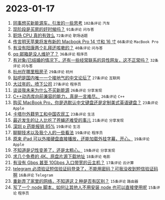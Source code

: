 # 2023-01-17

1. [同事想买新能源车，引发的一些思考](https://www.v2ex.com/t/909426) `102条评论` `汽车`
1. [现阶段是买房的好时候吗？](https://www.v2ex.com/t/909440) `91条评论` `问与答`
1. [职场 CPU 真的有效么](https://www.v2ex.com/t/909429) `72条评论` `职场话题`
1. [传言明天苹果将发布新的 Macbook Pro 14 寸和 16 寸](https://www.v2ex.com/t/909397) `66条评论` `MacBook Pro`
1. [有没有阳康两个礼拜还咳嗽的？](https://www.v2ex.com/t/909399) `40条评论` `问与答`
1. [qq 邮箱是没人维护了？](https://www.v2ex.com/t/909420) `36条评论` `程序员`
1. [有对象/已结婚的情况下，还有一些经常联系的异性网友，这不正常吗？](https://www.v2ex.com/t/909447) `32条评论` `问与答`
1. [杭州在哪里租房子](https://www.v2ex.com/t/909412) `29条评论` `杭州`
1. [贴吧是国内唯一一个接地气的中文论坛了](https://www.v2ex.com/t/909497) `27条评论` `互联网`
1. [大过年的，喷下公司](https://www.v2ex.com/t/909428) `27条评论` `程序员`
1. [谈谈我未来为什么不买新能源](https://www.v2ex.com/t/909508) `26条评论` `分享发现`
1. [C++动态库向前兼容的能力，真是一言难尽。](https://www.v2ex.com/t/909407) `26条评论` `C++`
1. [购买 MacBook Pro，你是选默认中文键盘还是定制美式英语键盘？](https://www.v2ex.com/t/909481) `23条评论` `Apple`
1. [卡塔尔外籍劳工和中国农民工](https://www.v2ex.com/t/909480) `23条评论` `生活`
1. [最近发生的让人比吃了苍蝇还难受的事儿](https://www.v2ex.com/t/909472) `21条评论` `分享发现`
1. [深圳 p 药能报销 85%](https://www.v2ex.com/t/909454) `19条评论` `生活`
1. [聊聊技术以及我个人的一些看法](https://www.v2ex.com/t/909415) `19条评论` `程序员`
1. [原来 iPad 可以外接硬盘直接播放，还能加载外挂字幕，开心。](https://www.v2ex.com/t/909406) `19条评论` `Apple`
1. [不知道是记性变差了，还是太粗心。](https://www.v2ex.com/t/909402) `19条评论` `分享发现`
1. [求几个免费的 4K、原盘片源下载地址](https://www.v2ex.com/t/909400) `18条评论` `电影`
1. [有没有 Gbps 甚至 10Gbps 入口带宽的云主机？](https://www.v2ex.com/t/909457) `17条评论` `云计算`
1. [telegram 必须验证短信验证码登录了，不能用密码？可我没收到短信验证码啊](https://www.v2ex.com/t/909404) `16条评论` `Telegram`
1. [重新弄了家里的网络，不知道这 2 种是否有区别？](https://www.v2ex.com/t/909469) `15条评论` `路由器`
1. [写了一个 node 脚本，如何让其他人不用安装 node 也可以直接使用呢](https://www.v2ex.com/t/909463) `15条评论` `程序员`
